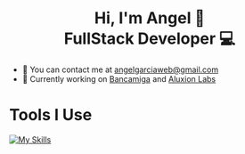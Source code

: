 <h1 align="center"> Hi, I'm Angel 👋 <br /> FullStack Developer 💻</h1>

- 📧 You can contact me at angelgarciaweb@gmail.com
- 💼 Currently working on [Bancamiga](https://www.bancamiga.com/) and [Aluxion Labs](https://aluxion.com/)


# Tools I Use
[![My Skills](https://skillicons.dev/icons?i=html,css,sass,bootstrap,tailwind,js,react,flutter,firebase,supabase,laravel,php,vite,postgres,mysql,wordpress,figma,git,github,gitlab)](https://jvngarcia.com)
